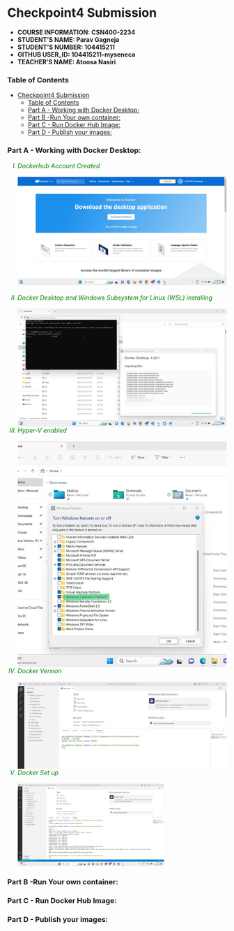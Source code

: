 # Checkpoint4 Submission

- **COURSE INFORMATION: CSN400-2234**
- **STUDENT’S NAME: Parav Gagneja**
- **STUDENT'S NUMBER: 104415211**
- **GITHUB USER_ID: 104415211-myseneca** 
- **TEACHER’S NAME: Atoosa Nasiri**

### Table of Contents
- [Checkpoint4 Submission](#checkpoint4-submission)
    - [Table of Contents](#table-of-contents)
    - [Part A - Working with Docker Desktop:](#part-a---working-with-docker-desktop)
    - [Part B -Run Your own container:](#part-b--run-your-own-container)
    - [Part C - Run Docker Hub Image:](#part-c---run-docker-hub-image)
    - [Part D - Publish your images:](#part-d---publish-your-images)


### Part A - Working with Docker Desktop:
<em>
<ol type="I" style="color: green">
<li>Dockerhub Account Created</li>
<br>
<img src="Images/1.2.jpg"
     alt="Dockerhub Account Created"
     style="float: left; margin-right: 10px;margin-bottom: 20px;" />
<br>
<li>Docker Desktop and  Windows Subsystem for Linux (WSL) installing</li>
<br>
<img src="Images/1.5.jpg"
     alt="Docker and WSL install"
     style="float: left; margin-right: 10px;" />
<br>
<li>Hyper-V enabled</li>
<br>
<img src="Images/1.6.jpg"
     alt="Hyper-V enabled"
     style="float: left; margin-right: 10px;" />
<br>
<li>Docker Version</li>
<br>
<img src="Images/1.7.jpg"
     alt="Docker Version"
     style="float: left; margin-right: 10px;" />
<br>
<li>Docker Set up</li>
<br>
<img src="Images/1.8.1.jpg"
     alt="Docker Set up"
     width="70%"
     style="float: center; margin-right: 10px;" />
<br>
</ol>
</em>

### Part B -Run Your own container:
### Part C - Run Docker Hub Image:
### Part D - Publish your images:
